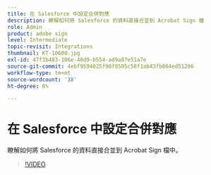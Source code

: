 ```yaml
---
title: 在 Salesforce 中設定合併對應
description: 瞭解如何將 Salesforce 的資料直接合並到 Acrobat Sign 檔
role: Admin
product: adobe sign
level: Intermediate
topic-revisit: Integrations
thumbnail: KT-10600.jpg
exl-id: 47f3b483-106e-48d9-b554-ad9a87e51a7e
source-git-commit: 4ebf9594025f98f0505c58f1ab43fb864ed51206
workflow-type: tm+mt
source-wordcount: '38'
ht-degree: 0%

---
```


# 在 Salesforce 中設定合併對應

瞭解如何將 Salesforce 的資料直接合並到 Acrobat Sign 檔中。

>[!VIDEO](https://video.tv.adobe.com/v/3409412?quality=12&learn=on&hidetitle=true)
